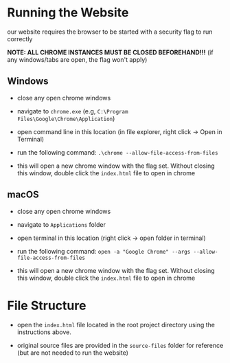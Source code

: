 # Running the Website
our website requires the browser to be started with a security  flag to run correctly 

**NOTE: ALL CHROME INSTANCES MUST BE CLOSED BEFOREHAND!!!**  (if any windows/tabs are open, the flag won't apply)

## Windows

- close any open chrome windows

- navigate to `chrome.exe` (e.g, `C:\Program Files\Google\Chrome\Application`)

- open command line  in this location (in file explorer, right click -> Open in Terminal)

- run the following command: `.\chrome --allow-file-access-from-files` 

- this will open a new chrome window with the flag set. Without closing this window, double click the `index.html` file to open in chrome

## macOS

- close any open chrome windows

- navigate to `Applications` folder

- open terminal in this location (right click -> open folder in terminal)

- run the following command: `open -a "Google Chrome" --args --allow-file-access-from-files`

- this will open a new chrome window with the flag set. Without closing this window, double click the `index.html` file to open in chrome


# File Structure

- open the `index.html` file located in the root project directory using the instructions above. 

- original source files are provided in the `source-files` folder for reference (but are not needed to run the website)
